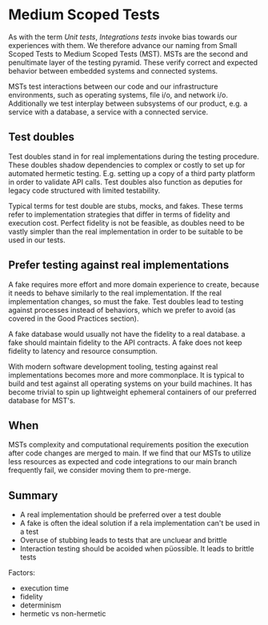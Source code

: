 # Medium Scoped Tests

As with the term *Unit tests*, *Integrations tests* invoke bias towards our experiences with them. We therefore advance our naming from Small Scoped Tests to Medium Scoped Tests (MST). MSTs are the second and penultimate layer of the testing pyramid. These verify correct and expected behavior between embedded systems and connected systems.

MSTs test interactions between our code and our infrastructure environments, such as operating systems, file i/o, and network i/o. Additionally we test interplay between subsystems of our product, e.g. a service with a database, a service with a connected service.

## Test doubles

Test doubles stand in for real implementations during the testing procedure. These doubles shadow dependencies to complex or costly to set up for automated hermetic testing. E.g. setting up a copy of a third party platform in order to validate API calls. Test doubles also function as deputies for legacy code structured with limited testability.

Typical terms for test double are stubs, mocks, and fakes. These terms refer to implementation strategies that differ in terms of fidelity and execution cost. Perfect fidelity is not be feasible, as doubles need to be vastly simpler than the real implementation in order to be suitable to be used in our tests.

## Prefer testing against real implementations

A fake requires more effort and more domain experience to create, because it needs to behave similarly to the real implementation. If the real implementation changes, so must the fake. Test doubles lead to testing against processes instead of behaviors, which we prefer to avoid (as covered in the Good Practices section).

A fake database would usually not have the fidelity to a real database. a fake should maintain fidelity to the API contracts. A fake does not keep fidelity to latency and resource consumption.

With modern software development tooling, testing against real implementations becomes more and more commonplace. It is typical to build and test against all operating systems on your build machines. It has become trivial to spin up lightweight ephemeral containers of our preferred database for MST's.

## When

MSTs complexity and computational requirements position the execution after code changes are merged to main. If we find that our MSTs to utilize less resources as expected and code integrations to our main branch frequently fail, we consider moving them to pre-merge.

## Summary

- A real implementation should be preferred over a test double
- A fake is often the ideal solution if a rela implementation can't be used in a test
- Overuse of stubbing leads to tests that are uncluear and brittle
- Interaction testing should be acoided when püossible. It leads to brittle tests

Factors:
- execution time
- fidelity
- determinism
- hermetic vs non-hermetic
